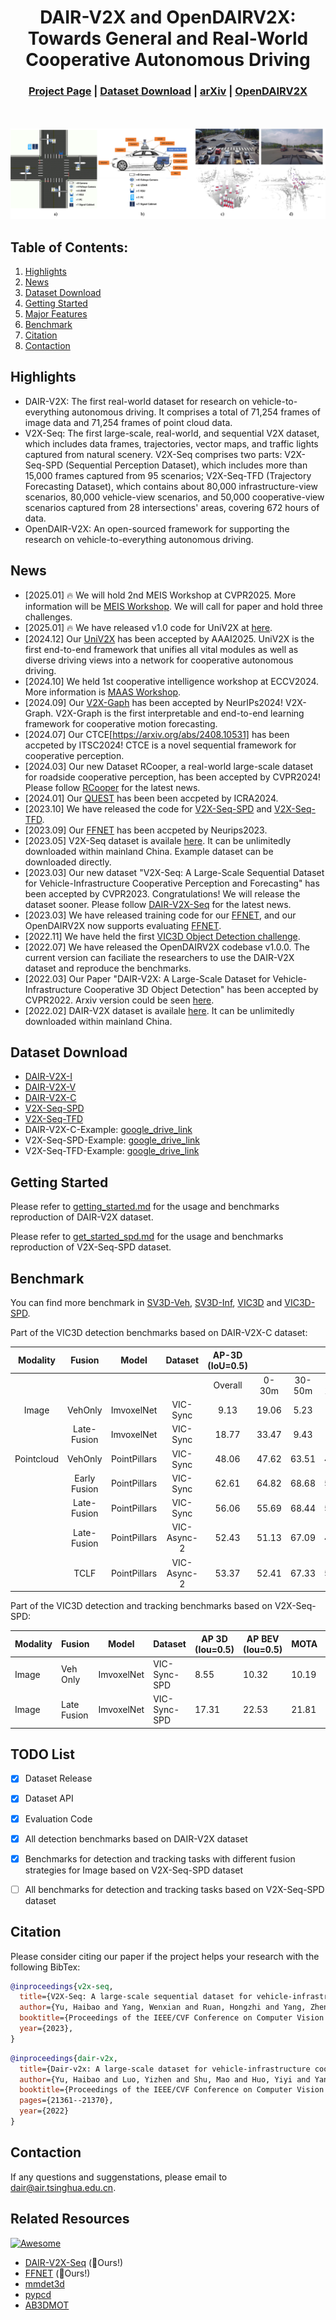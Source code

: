 <div align="center">   
  
# DAIR-V2X and OpenDAIRV2X: Towards General and Real-World Cooperative Autonomous Driving

</div>

<h3 align="center">
    <a href="https://thudair.baai.ac.cn/index">Project Page</a> |
    <a href="#dataset">Dataset Download</a> |
    <a href="https://arxiv.org/abs/2204.05575">arXiv</a> |
    <a href="https://github.com/AIR-THU/DAIR-V2X/">OpenDAIRV2X</a> 
</h3>

<br><br>
![teaser](resources/deployment-visual.png)

## Table of Contents:
1. [Highlights](#high)
2. [News](#news)
3. [Dataset Download](#dataset)
4. [Getting Started](#start)
5. [Major Features](#features)
6. [Benchmark](#benchmark)
7. [Citation](#citation)
8. [Contaction](#contaction)

## Highlights <a name="high"></a>
- DAIR-V2X: The first real-world dataset for research on vehicle-to-everything autonomous driving. It comprises a total of 71,254 frames of image data and 71,254 frames of point cloud data.
- V2X-Seq:  The first large-scale, real-world, and sequential V2X dataset, which includes data frames, trajectories, vector maps, and traffic lights captured from natural scenery.  V2X-Seq comprises two parts: V2X-Seq-SPD (Sequential Perception Dataset), which includes more than 15,000 frames captured from 95 scenarios; V2X-Seq-TFD (Trajectory Forecasting Dataset), which contains about 80,000 infrastructure-view scenarios, 80,000 vehicle-view scenarios, and 50,000 cooperative-view scenarios captured from 28 intersections' areas, covering 672 hours of data.
- OpenDAIR-V2X: An open-sourced framework for supporting the research on  vehicle-to-everything autonomous driving.

## News <a name="news"></a>
* [2025.01] 🔥 We will hold 2nd MEIS Workshop at CVPR2025. More information will be [MEIS Workshop](https://coop-intelligence.github.io/). We will call for paper and hold three challenges.
* [2025.01] 🔥 We have released v1.0 code for UniV2X at [here](https://github.com/AIR-THU/UniV2X).
* [2024.12] Our [UniV2X](https://arxiv.org/abs/2404.00717) has been accepted by AAAI2025. UniV2X is the first end-to-end framework that unifies all vital modules as well as diverse driving views into a network for cooperative autonomous driving.
* [2024.10] We held 1st cooperative intelligence workshop at ECCV2024. More information is [MAAS Workshop](https://coop-intelligence.github.io/eccv2024/).
* [2024.09] Our [V2X-Gaph](https://github.com/AIR-THU/V2X-Graph) has been accepted by NeurIPs2024! V2X-Graph. V2X-Graph is the first interpretable and end-to-end learning framework for cooperative motion forecasting.
* [2024.07] Our CTCE[https://arxiv.org/abs/2408.10531] has been accpeted by ITSC2024! CTCE is a novel sequential framework for cooperative perception. 
* [2024.03] Our new Dataset RCooper, a real-world large-scale dataset for roadside cooperative perception, has been accepted by CVPR2024! Please follow [RCooper](https://github.com/AIR-THU/DAIR-RCooper) for the latest news.
* [2024.01] Our [QUEST](https://arxiv.org/abs/2308.01804) has been been accpeted by ICRA2024.
* [2023.10] We have released the code for [V2X-Seq-SPD](https://github.com/AIR-THU/DAIR-V2X) and [V2X-Seq-TFD](https://github.com/AIR-THU/DAIR-V2X-Seq).
* [2023.09] Our [FFNET](https://github.com/haibao-yu/FFNet-VIC3D) has been accpeted by Neurips2023.
* [2023.05] V2X-Seq dataset is availale [here](https://thudair.baai.ac.cn/index). It can be unlimitedly downloaded within mainland China. Example dataset can be downloaded directly.
* [2023.03] Our new dataset "V2X-Seq: A Large-Scale Sequential Dataset for Vehicle-Infrastructure Cooperative Perception and Forecasting" has been accepted by CVPR2023. Congratulations! We will release the dataset sooner. Please follow [DAIR-V2X-Seq](https://github.com/AIR-THU/DAIR-V2X-Seq) for the latest news.
* [2023.03] We have released training code for our [FFNET](https://github.com/haibao-yu/FFNet-VIC3D), and our OpenDAIRV2X now supports evaluating [FFNET](https://github.com/haibao-yu/FFNet-VIC3D).
* [2022.11] We have held the first [VIC3D Object Detection challenge](https://aistudio.baidu.com/aistudio/competition/detail/522/0/introduction). 
* [2022.07] We have released the OpenDAIRV2X codebase v1.0.0.
  The current version can faciliate the researchers to use the DAIR-V2X dataset and reproduce the benchmarks.
* [2022.03] Our Paper "DAIR-V2X: A Large-Scale Dataset for Vehicle-Infrastructure Cooperative 3D Object Detection" has been accepted by CVPR2022.
  Arxiv version could be seen [here](https://arxiv.org/abs/2204.05575).
* [2022.02] DAIR-V2X dataset is availale [here](https://thudair.baai.ac.cn/index).
  It can be unlimitedly downloaded within mainland China. 

## Dataset Download <a name="dataset"></a>
 - [DAIR-V2X-I](https://thudair.baai.ac.cn/roadtest)
 - [DAIR-V2X-V](https://thudair.baai.ac.cn/cartest)
 - [DAIR-V2X-C](https://thudair.baai.ac.cn/coop-forecast)
 - [V2X-Seq-SPD](https://thudair.baai.ac.cn/coop-forecast)
 - [V2X-Seq-TFD](https://thudair.baai.ac.cn/cooplocus)
 - DAIR-V2X-C-Example: [google_drive_link](https://drive.google.com/file/d/1y8bGwI63TEBkDEh2JU_gdV7uidthSnoe/view?usp=drive_link)
 - V2X-Seq-SPD-Example: [google_drive_link](https://drive.google.com/file/d/1gjOmGEBMcipvDzu2zOrO9ex_OscUZMYY/view?usp=drive_link)
 - V2X-Seq-TFD-Example: [google_drive_link](https://drive.google.com/file/d/1-Ri92z6rkH14vAOFOx5xhfzvFxBptgAA/view?usp=sharing)

## Getting Started <a name="start"></a>
Please refer to [getting_started.md](docs/get_started.md) for the usage and benchmarks reproduction of DAIR-V2X dataset.

Please refer to [get_started_spd.md](docs/get_started_spd.md) for the usage and benchmarks reproduction of V2X-Seq-SPD dataset.

## Benchmark <a name="benchmark"></a>

You can find more benchmark in [SV3D-Veh](configs/sv3d-veh), [SV3D-Inf](configs/sv3d-inf), [VIC3D](configs/vic3d) and [VIC3D-SPD](configs/vic3d-spd/). 

Part of the VIC3D detection benchmarks based on DAIR-V2X-C dataset:

| Modality  | Fusion  | Model      | Dataset   | AP-3D (IoU=0.5)  |        |        |         | AP-BEV (IoU=0.5)  |       |        |         |   AB   |
| :-------: | :-----: | :--------: | :-------: | :----: | :----: | :----: | :-----: | :-----: | :---: | :----: | :-----: | :----: |
|           |         |            |           | Overall | 0-30m | 30-50m | 50-100m | Overall | 0-30m | 30-50m | 50-100m |        |
| Image     | VehOnly | ImvoxelNet | VIC-Sync  |    9.13   | 19.06         | 5.23  | 0.41   | 10.96   | 21.93           | 7.28  | 0.78   | 0     |
|       | Late-Fusion | ImvoxelNet | VIC-Sync  |   18.77   | 33.47         | 9.43  | 8.62    | 24.85   | 39.49           | 14.68  | 14.96   | 309.38|                    
|Pointcloud | VehOnly | PointPillars | VIC-Sync | 48.06  | 47.62 | 63.51  | 44.37   | 52.24   | 30.55 | 66.03  |  48.36  | 0      |     
|  | Early Fusion | PointPillars | VIC-Sync    | 62.61                    | 64.82                  | 68.68                   | 56.57                    | 68.91                     | 68.92                   | 73.64                    | 65.66                     | 1382275.75 |
|       | Late-Fusion | PointPillars | VIC-Sync | 56.06  | 55.69 | 68.44  | 53.60   | 62.06   | 61.52 | 72.53  | 60.57   | 478.61 |                                                     
|       | Late-Fusion | PointPillars |VIC-Async-2| 52.43 | 51.13 | 67.09  | 49.86   | 58.10   | 57.23 | 70.86  | 55.78   | 478.01 |
|       | TCLF        | PointPillars |VIC-Async-2| 53.37 | 52.41 | 67.33  | 50.87   | 59.17   | 58.25 | 71.20  | 57.43   | 897.91 |

Part of the VIC3D detection and tracking benchmarks based on V2X-Seq-SPD:

| Modality | Fusion      | Model       | Dataset      | AP 3D (Iou=0.5) | AP BEV (Iou=0.5) | MOTA   | MOTP   | AMOTA  | AMOTP  | IDs | AB(Byte) |                                                                                        
|----------|-------------|-------------|--------------|-----------------|------------------|--------|--------|--------|--------|-----|----------|
| Image    | Veh Only    | ImvoxelNet  | VIC-Sync-SPD | 8.55            | 10.32            | 10.19 | 57.83 | 1.36 | 14.75 | 4   |          |
| Image    | Late Fusion | ImvoxelNet  | VIC-Sync-SPD | 17.31           | 22.53            | 21.81 | 56.67 | 6.22 | 25.24 | 47  | 3300     |


## TODO List <a name="TODO List"></a>
- [x] Dataset Release
- [x] Dataset API
- [x] Evaluation Code
- [x] All detection benchmarks based on DAIR-V2X dataset
- [x] Benchmarks for detection and tracking tasks with different fusion strategies for Image based on V2X-Seq-SPD dataset
- [ ] All benchmarks for detection and tracking tasks based on V2X-Seq-SPD dataset


## Citation <a name="citation"></a>
Please consider citing our paper if the project helps your research with the following BibTex:
```bibtex
@inproceedings{v2x-seq,
  title={V2X-Seq: A large-scale sequential dataset for vehicle-infrastructure cooperative perception and forecasting},
  author={Yu, Haibao and Yang, Wenxian and Ruan, Hongzhi and Yang, Zhenwei and Tang, Yingjuan and Gao, Xu and Hao, Xin and Shi, Yifeng and Pan, Yifeng and Sun, Ning and Song, Juan and Yuan, Jirui and Luo, Ping and Nie, Zaiqing},
  booktitle={Proceedings of the IEEE/CVF Conference on Computer Vision and Pattern Recognition},
  year={2023},
}
```
```bibtex
@inproceedings{dair-v2x,
  title={Dair-v2x: A large-scale dataset for vehicle-infrastructure cooperative 3d object detection},
  author={Yu, Haibao and Luo, Yizhen and Shu, Mao and Huo, Yiyi and Yang, Zebang and Shi, Yifeng and Guo, Zhenglong and Li, Hanyu and Hu, Xing and Yuan, Jirui and Nie, Zaiqing},
  booktitle={Proceedings of the IEEE/CVF Conference on Computer Vision and Pattern Recognition},
  pages={21361--21370},
  year={2022}
}
```

## Contaction <a name="contaction"></a>

If any questions and suggenstations, please email to dair@air.tsinghua.edu.cn. 

## Related Resources

[![Awesome](https://awesome.re/badge.svg)](https://awesome.re)

- [DAIR-V2X-Seq](https://github.com/AIR-THU/DAIR-V2X-Seq) (:rocket:Ours!)
- [FFNET](https://github.com/haibao-yu/FFNet-VIC3D) (:rocket:Ours!)
- [mmdet3d](https://github.com/open-mmlab/mmdetection3d)
- [pypcd](https://github.com/dimatura/pypcd)
- [AB3DMOT](https://github.com/xinshuoweng/AB3DMOT)

